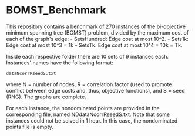 # BOMST_Benchmark
This repository contains a benchmark of 270 instances of the bi-objective minimum spanning tree (BOMST) problem, divided by the maximum cost of each of the graph's edge:
	- SetsHundred:  Edge cost at most 10^2.
	- Sets1k: Edge cost at most 10^3 = 1k
	- SetsTk: Edge cost at most 10^4 = 10k = Tk.

Inside each respective folder there are 10 sets of 9 instances each. Instances' names have the following format:

	dataNcorrRseedS.txt

where N = number of nodes, R = correlation factor (used to promote conflict between edge costs and, thus, objective functions), and S = seed (RNG). The graphs are complete.
	
For each instance, the nondominated points are provided in the corresponding file, named NDdataNcorrRseedS.txt. Note that some instances could not be solved in 1 hour. In this case, the nondominated points file is empty.
